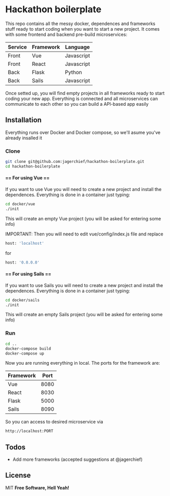 # Hackathon boilerplate

This repo contains all the messy docker, dependences and frameworks stuff ready to start coding when you want to start a new project.
It comes with some frontend and backend pre-build microservices:

| Service | Framework | Language |
| ------ | ------ | ------ |
| Front | Vue | Javascript |
| Front | React | Javascript |
| Back | Flask | Python |
| Back | Sails | Javascript |


Once setted up, you will find empty projects in all frameworks ready to start coding your new app. 
Everything is connected and all microservices can communicate to each other so you can build a API-based app easily


## Installation

Everything runs over Docker and Docker compose, so we'll asume you've already insalled it

### Clone
```sh
git clone git@github.com:jagerchief/hackathon-boilerplate.git
cd hackathon-boilerplate
```
#### == For using Vue ==
If you want to use Vue you will need to create a new project and install the dependences. Everything is done in a container just typing:

```sh
cd docker/vue
./init
```
This will create an empty Vue project (you will be asked for entering some info)

IMPORTANT: Then you will need to edit vue/config/index.js file and replace
```sh
host: 'localhost'
```
for
```sh
host: '0.0.0.0'
```

#### == For using Sails ==
If you want to use Sails you will need to create a new project and install the dependences. Everything is done in a container just typing:

```sh
cd docker/sails
./init
```
This will create an empty Sails project (you will be asked for entering some info)



### Run

```sh
cd ..
docker-compose build
docker-compose up
```
Now you are running everything in local.
The ports for the framework are:

| Framework | Port |
| ------ | ------ |
| Vue | 8080 |
| React | 8030 |
| Flask | 5000 |
| Sails | 8090 |

So you can access to desired microservice via 
```sh
http://localhost:PORT
```






## Todos

 - Add more frameworks (accepted suggestions at @jagerchief)

License
----

MIT
**Free Software, Hell Yeah!**
